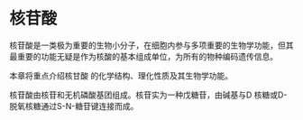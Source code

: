 # 核苷酸

核苷酸是一类极为重要的生物小分子，在细胞内参与多项重要的生物学功能，但其最重要的功能无疑是作为核酸的基本组成单位，为所有的物种编码遗传信息。

本章将重点介绍核甘酸 的化学结构、理化性质及其生物学功能。

核苷酸由核苷和无机磷酸基团组成。核苷实为一种戊糖苷，由碱基与D 核糖或D-脱氧核糖通过S-N-糖苷键连接而成。